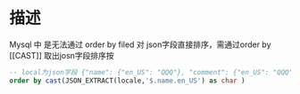 # 描述
Mysql 中 是无法通过 order by filed 对 json字段直接排序，需通过order by [[CAST]] 取出josn字段排序按

```sql
-- local为json字段 {"name": {"en_US": "QQQ"}, "comment": {"en_US": "QQQ"}}
order by cast(JSON_EXTRACT(locale,'$.name.en_US') as char )
```